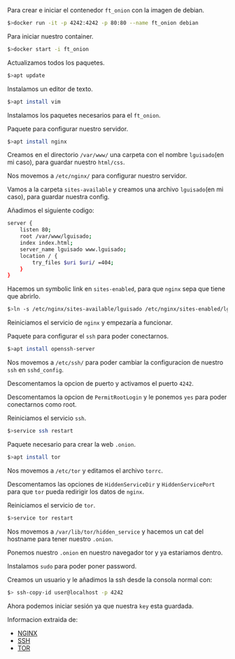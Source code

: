 Para crear e iniciar el contenedor `ft_onion` con la imagen de debian.
```bash
$>docker run -it -p 4242:4242 -p 80:80 --name ft_onion debian
```
Para iniciar nuestro container.
```bash
$>docker start -i ft_onion
```
Actualizamos todos los paquetes.
```bash
$>apt update
```
Instalamos un editor de texto.
```bash
$>apt install vim
```
Instalamos los paquetes necesarios para el `ft_onion`.

Paquete para configurar nuestro servidor.
```bash
$>apt install nginx
```
Creamos en el directorio `/var/www/` una carpeta con el nombre `lguisado`(en mi caso), para guardar nuestro `html/css`.

Nos movemos a `/etc/nginx/` para configurar nuestro servidor.

Vamos a la carpeta `sites-available` y creamos una archivo `lguisado`(en mi caso), para guardar nuestra config.

Añadimos el siguiente codigo:
```bash
server {
	listen 80;
	root /var/www/lguisado;
	index index.html;
	server_name lguisado www.lguisado;
	location / {
		try_files $uri $uri/ =404;
	}
}
```
Hacemos un symbolic link en `sites-enabled`, para que `nginx` sepa que tiene que abrirlo.
```bash
$>ln -s /etc/nginx/sites-available/lguisado /etc/nginx/sites-enabled/lguisado
```
Reiniciamos el servicio de `nginx` y empezaría a funcionar.

Paquete para configurar el `ssh` para poder conectarnos.
```bash
$>apt install openssh-server
```
Nos movemos a `/etc/ssh/` para poder cambiar la configuracion de nuestro `ssh` en `sshd_config`.

Descomentamos la opcion de puerto y activamos el puerto `4242`.

Descomentamos la opcion de `PermitRootLogin` y le ponemos `yes` para poder conectarnos como root.

Reiniciamos el servicio `ssh`.
```bash
$>service ssh restart
```
Paquete necesario para crear la web `.onion`.
```bash
$>apt install tor
```
Nos movemos a `/etc/tor` y editamos el archivo `torrc`.

Descomentamos las opciones de `HiddenServiceDir` y `HiddenServicePort` para que `tor` pueda redirigir los datos de `nginx`.

Reiniciamos el servicio de `tor`.
```bash
$>service tor restart
```
Nos movemos a `/var/lib/tor/hidden_service` y hacemos un cat del hostname para tener nuestro `.onion`.

Ponemos nuestro `.onion` en nuestro navegador tor y ya estariamos dentro.

Instalamos `sudo` para poder poner password.

Creamos un usuario y le añadimos la ssh desde la consola normal con:
```bash
$> ssh-copy-id user@localhost -p 4242
```
Ahora podemos iniciar sesión ya que nuestra `key` esta guardada.

Informacion extraida de:
- [NGINX](https://jgefroh.medium.com/a-guide-to-using-nginx-for-static-websites-d96a9d034940)
- [SSH](https://linuxhint.com/enable-ssh-server-debian/)
- [TOR](https://community.torproject.org/relay/setup/bridge/debian-ubuntu/)